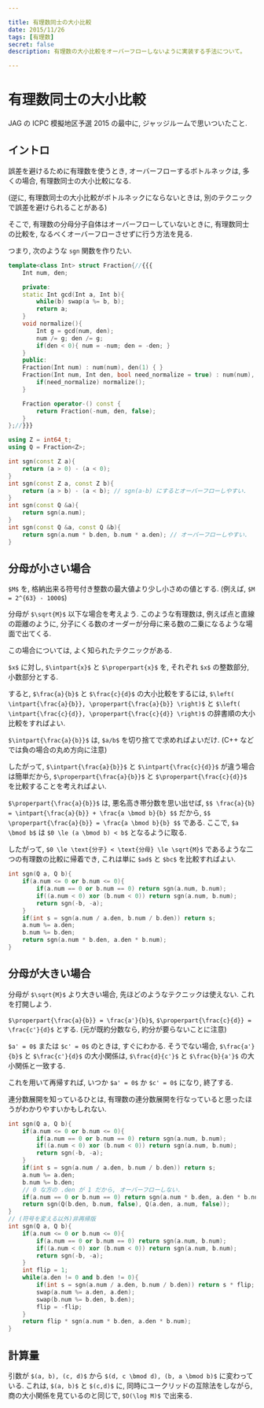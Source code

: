 ```yaml
---

title: 有理数同士の大小比較
date: 2015/11/26
tags: [有理数]
secret: false
description: 有理数の大小比較をオーバーフローしないように実装する手法について。

---
```

<div style="display:none">$$
\gdef{\intpart}#1{\lfloor\,#1\,\rfloor}
\gdef{\properpart}#1{\left\{\,#1\,\right\}}
$$</div>

# 有理数同士の大小比較

JAG の ICPC 模擬地区予選 2015 の最中に, ジャッジルームで思いついたこと.

## イントロ

誤差を避けるために有理数を使うとき, オーバーフローするボトルネックは, 多くの場合, 有理数同士の大小比較になる.

(逆に, 有理数同士の大小比較がボトルネックにならないときは, 別のテクニックで誤差を避けられることがある)

そこで, 有理数の分母分子自体はオーバーフローしていないときに, 有理数同士の比較を, なるべくオーバーフローさせずに行う方法を見る.

つまり, 次のような `sgn` 関数を作りたい.

```cpp
template<class Int> struct Fraction{//{{{
    Int num, den;

    private:
    static Int gcd(Int a, Int b){
        while(b) swap(a %= b, b);
        return a;
    }
    void normalize(){
        Int g = gcd(num, den);
        num /= g; den /= g;
        if(den < 0){ num = -num; den = -den; }
    }
    public:
    Fraction(Int num) : num(num), den(1) { }
    Fraction(Int num, Int den, bool need_normalize = true) : num(num), den(den) {
        if(need_normalize) normalize();
    }

    Fraction operator-() const {
        return Fraction(-num, den, false);
    }
};//}}}

using Z = int64_t;
using Q = Fraction<Z>;

int sgn(const Z a){
    return (a > 0) - (a < 0);
}
int sgn(const Z a, const Z b){
    return (a > b) - (a < b); // sgn(a-b) にするとオーバーフローしやすい.
}
int sgn(const Q &a){
    return sgn(a.num);
}
int sgn(const Q &a, const Q &b){
    return sgn(a.num * b.den, b.num * a.den); // オーバーフローしやすい.
}
```


## 分母が小さい場合

`$M$` を, 格納出来る符号付き整数の最大値より少し小さめの値とする. (例えば, `$M = 2^{63} - 1000$`)

分母が `$\sqrt{M}$` 以下な場合を考えよう.
このような有理数は, 例えば点と直線の距離のように, 分子にくる数のオーダーが分母に来る数の二乗になるような場面で出てくる.

この場合については, よく知られたテクニックがある.

`$x$` に対し, `$\intpart{x}$` と `$\properpart{x}$` を, それぞれ `$x$` の整数部分, 小数部分とする.

すると, `$\frac{a}{b}$` と `$\frac{c}{d}$` の大小比較をするには,
`$\left( \intpart{\frac{a}{b}}, \properpart{\frac{a}{b}} \right)$`
と
`$\left( \intpart{\frac{c}{d}}, \properpart{\frac{c}{d}} \right)$`
の辞書順の大小比較をすればよい.

`$\intpart{\frac{a}{b}}$` は, `$a/b$` を切り捨てで求めればよいだけ. (C++ などでは負の場合の丸め方向に注意)

したがって, `$\intpart{\frac{a}{b}}$` と `$\intpart{\frac{c}{d}}$` が違う場合は簡単だから, `$\properpart{\frac{a}{b}}$` と `$\properpart{\frac{c}{d}}$` を比較することを考えればよい.

`$\properpart{\frac{a}{b}}$` は, 悪名高き帯分数を思い出せば,
`$$
\frac{a}{b} = \intpart{\frac{a}{b}} + \frac{a \bmod b}{b}
$$`
だから,
`$$
\properpart{\frac{a}{b}} = \frac{a \bmod b}{b}
$$`
である. ここで, `$a \bmod b$` は `$0 \le (a \bmod b) < b$` となるように取る.

したがって, `$0 \le \text{分子} < \text{分母} \le \sqrt{M}$` であるような二つの有理数の比較に帰着でき, これは単に `$ad$` と `$bc$` を比較すればよい.

```cpp
int sgn(Q a, Q b){
    if(a.num <= 0 or b.num <= 0){
        if(a.num == 0 or b.num == 0) return sgn(a.num, b.num);
        if((a.num < 0) xor (b.num < 0)) return sgn(a.num, b.num);
        return sgn(-b, -a);
    }
    if(int s = sgn(a.num / a.den, b.num / b.den)) return s;
    a.num %= a.den;
    b.num %= b.den;
    return sgn(a.num * b.den, a.den * b.num);
}
```


## 分母が大きい場合

分母が `$\sqrt{M}$` より大きい場合, 先ほどのようなテクニックは使えない.
これを打開しよう.

`$\properpart{\frac{a}{b}} = \frac{a'}{b}$`, `$\properpart{\frac{c}{d}} = \frac{c'}{d}$` とする. (元が既約分数なら, 約分が要らないことに注意)

`$a' = 0$` または `$c' = 0$` のときは, すぐにわかる.
そうでない場合, `$\frac{a'}{b}$` と `$\frac{c'}{d}$` の大小関係は, `$\frac{d}{c'}$` と `$\frac{b}{a'}$` の大小関係と一致する.

これを用いて再帰すれば, いつか `$a' = 0$` か `$c' = 0$` になり, 終了する.

連分数展開を知っているひとは, 有理数の連分数展開を行なっていると思ったほうがわかりやすいかもしれない.

```cpp
int sgn(Q a, Q b){
    if(a.num <= 0 or b.num <= 0){
        if(a.num == 0 or b.num == 0) return sgn(a.num, b.num);
        if((a.num < 0) xor (b.num < 0)) return sgn(a.num, b.num);
        return sgn(-b, -a);
    }
    if(int s = sgn(a.num / a.den, b.num / b.den)) return s;
    a.num %= a.den;
    b.num %= b.den;
    // 0 な方の .den が 1 だから, オーバーフローしない.
    if(a.num == 0 or b.num == 0) return sgn(a.num * b.den, a.den * b.num);
    return sgn(Q(b.den, b.num, false), Q(a.den, a.num, false));
}
// (符号を変える以外)非再帰版
int sgn(Q a, Q b){
    if(a.num <= 0 or b.num <= 0){
        if(a.num == 0 or b.num == 0) return sgn(a.num, b.num);
        if((a.num < 0) xor (b.num < 0)) return sgn(a.num, b.num);
        return sgn(-b, -a);
    }
    int flip = 1;
    while(a.den != 0 and b.den != 0){
        if(int s = sgn(a.num / a.den, b.num / b.den)) return s * flip;
        swap(a.num %= a.den, a.den);
        swap(b.num %= b.den, b.den);
        flip = -flip;
    }
    return flip * sgn(a.num * b.den, a.den * b.num);
}
```


## 計算量

引数が `$(a, b), (c, d)$` から `$(d, c \bmod d), (b, a \bmod b)$` に変わっている.
これは, `$(a, b)$` と `$(c,d)$` に, 同時にユークリッドの互除法をしながら, 商の大小関係を見ているのと同じで, `$O(\log M)$` で出来る.


